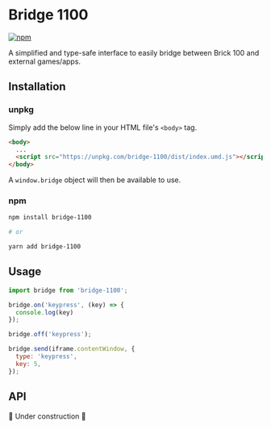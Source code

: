 # Bridge 1100

[![npm](https://img.shields.io/npm/v/bridge-1100)](http://npm.im/bridge-1100)

A simplified and type-safe interface to easily bridge between Brick 100 and external games/apps.

## Installation

### unpkg

Simply add the below line in your HTML file's `<body>` tag.

```html
<body>
  ...
  <script src="https://unpkg.com/bridge-1100/dist/index.umd.js"></script>
</body>
```

A `window.bridge` object will then be available to use.

### npm

```sh
npm install bridge-1100

# or

yarn add bridge-1100
```

## Usage

```js
import bridge from 'bridge-1100';

bridge.on('keypress', (key) => {
  console.log(key)
});

bridge.off('keypress');

bridge.send(iframe.contentWindow, {
  type: 'keypress',
  key: 5,
});
```

## API

🚧 Under construction 🚧
